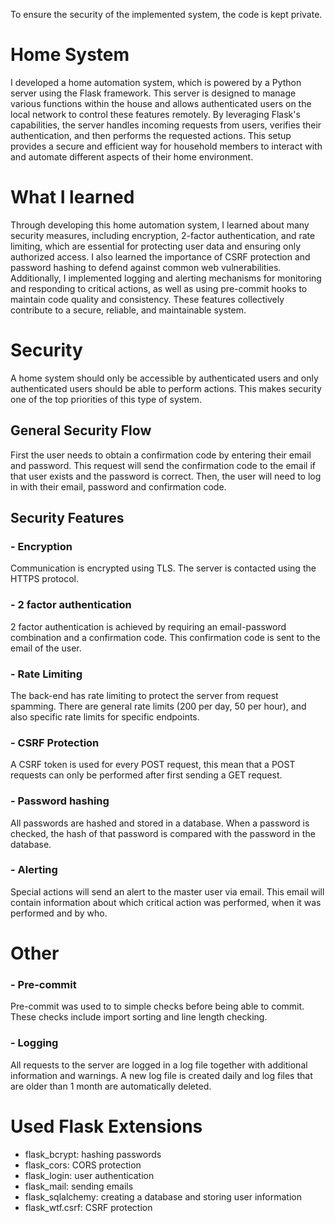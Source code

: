 To ensure the security of the implemented system, the code is kept private.

# Home System
I developed a home automation system, which is powered by a Python server using the Flask framework. This server is designed to manage various functions within the house and allows authenticated users on the local network to control these features remotely. By leveraging Flask's capabilities, the server handles incoming requests from users, verifies their authentication, and then performs the requested actions. This setup provides a secure and efficient way for household members to interact with and automate different aspects of their home environment.

# What I learned
Through developing this home automation system, I learned about many security measures, including encryption, 2-factor authentication, and rate limiting, which are essential for protecting user data and ensuring only authorized access. I also learned the importance of CSRF protection and password hashing to defend against common web vulnerabilities. Additionally, I implemented logging and alerting mechanisms for monitoring and responding to critical actions, as well as using pre-commit hooks to maintain code quality and consistency. These features collectively contribute to a secure, reliable, and maintainable system.

# Security
A home system should only be accessible by authenticated users and only authenticated users should be able to perform actions. This makes security one of the top priorities of this type of system.
## General Security Flow
First the user needs to obtain a confirmation code by entering their email and password. This request will send the confirmation code to the email if that user exists and the password is correct. Then, the user will need to log in with their email, password and confirmation code.
## Security Features
### - Encryption
Communication is encrypted using TLS. The server is contacted using the HTTPS protocol.
### - 2 factor authentication
2 factor authentication is achieved by requiring an email-password combination and a confirmation code. This confirmation code is sent to the email of the user.
### - Rate Limiting
The back-end has rate limiting to protect the server from request spamming. There are general rate limits (200 per day, 50 per hour), and also specific rate limits for specific endpoints.
### - CSRF Protection
A CSRF token is used for every POST request, this mean that a POST requests can only be performed after first sending a GET request.
### - Password hashing
All passwords are hashed and stored in a database. When a password is checked, the hash of that password is compared with the password in the database.
### - Alerting
Special actions will send an alert to the master user via email. This email will contain information about which critical action was performed, when it was performed and by who.

# Other
### - Pre-commit
Pre-commit was used to to simple checks before being able to commit. These checks include import sorting and line length checking.
### - Logging
All requests to the server are logged in a log file together with additional information and warnings. A new log file is created daily and log files that are older than 1 month are automatically deleted.

# Used Flask Extensions
- flask_bcrypt: hashing passwords
- flask_cors: CORS protection
- flask_login: user authentication
- flask_mail: sending emails
- flask_sqlalchemy: creating a database and storing user information
- flask_wtf.csrf: CSRF protection
